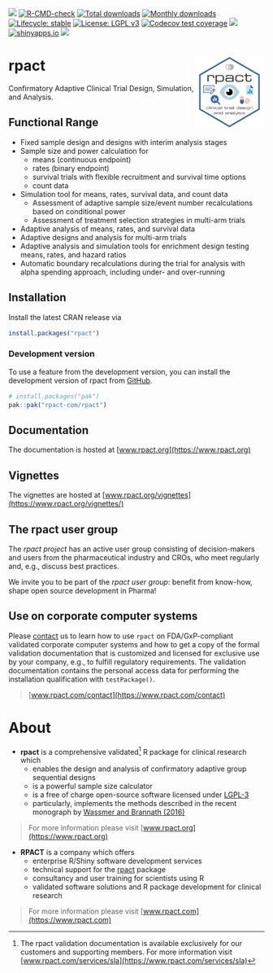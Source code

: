 <!-- README.md is generated from README.Rmd. Please edit that file -->

 <!-- badges: start -->
[![](https://www.r-pkg.org/badges/version/rpact)](https://cran.r-project.org/package=rpact) 
[![R-CMD-check](https://github.com/rpact-com/rpact/actions/workflows/R-CMD-check.yaml/badge.svg)](https://github.com/rpact-com/rpact/actions/workflows/R-CMD-check.yaml) 
[![Total downloads](https://cranlogs.r-pkg.org/badges/grand-total/rpact?color=blue)](https://CRAN.R-project.org/package=rpact) 
[![Monthly downloads](https://cranlogs.r-pkg.org/badges/rpact?color=blue)](https://CRAN.R-project.org/package=rpact) 
[![Lifecycle: stable](https://img.shields.io/badge/lifecycle-stable-brightgreen.svg)](https://lifecycle.r-lib.org/articles/stages.html#stable) 
[![License: LGPL v3](https://img.shields.io/badge/License-LGPL_v3-blue.svg)](https://www.gnu.org/licenses/lgpl-3.0) 
[![Codecov test coverage](https://codecov.io/gh/rpact-com/rpact/branch/main/graph/badge.svg)](https://app.codecov.io/gh/rpact-com/rpact?branch=main)
[![](https://img.shields.io/badge/doi-10.1007/978--3--319--32562--0-yellow.svg)](https://doi.org/10.1007/978-3-319-32562-0) 
[![shinyapps.io](https://img.shields.io/badge/Shiny-shinyapps.io-blue?style=flat&labelColor=white&logo=RStudio&logoColor=blue)](https://rpact.shinyapps.io/public) 
[![](https://img.shields.io/badge/RPACT-Cloud-blue.svg)](https://rpact.shinyapps.io/cloud)
 <!-- badges: end -->

# rpact <a href="https://www.rpact.com"><img src="man/figures/logo.png" align="right" height="138" /></a>

Confirmatory Adaptive Clinical Trial Design, Simulation, and Analysis.

## Functional Range

-   Fixed sample design and designs with interim analysis stages
-   Sample size and power calculation for
    -   means (continuous endpoint)
    -   rates (binary endpoint)
    -   survival trials with flexible recruitment and survival time
        options
    -   count data
-   Simulation tool for means, rates, survival data, and count data
    -   Assessment of adaptive sample size/event number recalculations
        based on conditional power
    -   Assessment of treatment selection strategies in multi-arm trials
-   Adaptive analysis of means, rates, and survival data
-   Adaptive designs and analysis for multi-arm trials
-   Adaptive analysis and simulation tools for enrichment design testing
    means, rates, and hazard ratios
-   Automatic boundary recalculations during the trial for analysis with
    alpha spending approach, including under- and over-running

## Installation

Install the latest CRAN release via

``` r
install.packages("rpact")
```

### Development version

To use a feature from the development version, you can install the
development version of rpact from
[GitHub](https://github.com/rpact-com/rpact).

``` r
# install.packages("pak")
pak::pak("rpact-com/rpact")
```

## Documentation

The documentation is hosted at [www.rpact.org](https://www.rpact.org)

## Vignettes

The vignettes are hosted at
[www.rpact.org/vignettes](https://www.rpact.org/vignettes/)

## The rpact user group

The *rpact project* has an active user group consisting of
decision-makers and users from the pharmaceutical industry and CROs, who
meet regularly and, e.g., discuss best practices.

We invite you to be part of the *rpact user group*: benefit from
know-how, shape open source development in Pharma!

## Use on corporate computer systems

Please [contact](https://www.rpact.com/contact) us to learn how to use
`rpact` on FDA/GxP-compliant validated corporate computer systems and
how to get a copy of the formal validation documentation that is
customized and licensed for exclusive use by your company, e.g., to
fulfill regulatory requirements. The validation documentation contains
the personal access data for performing the installation qualification
with `testPackage()`.

> [www.rpact.com/contact](https://www.rpact.com/contact)

# About

-   **rpact** is a comprehensive validated[^1] R package for clinical
    research which
    -   enables the design and analysis of confirmatory adaptive group
        sequential designs
    -   is a powerful sample size calculator
    -   is a free of charge open-source software licensed under
        [LGPL-3](https://cran.r-project.org/web/licenses/LGPL-3)
    -   particularly, implements the methods described in the recent
        monograph by [Wassmer and Brannath
        (2016)](https://doi.org/10.1007%2F978-3-319-32562-0)

> For more information please visit
> [www.rpact.org](https://www.rpact.org)

-   **RPACT** is a company which offers
    -   enterprise R/Shiny software development services
    -   technical support for the
        [rpact](https://cran.r-project.org/package=rpact) package
    -   consultancy and user training for scientists using R
    -   validated software solutions and R package development for
        clinical research

> For more information please visit
> [www.rpact.com](https://www.rpact.com)

[^1]: The rpact validation documentation is available exclusively for
    our customers and supporting members. For more information visit
    [www.rpact.com/services/sla](https://www.rpact.com/services/sla)

